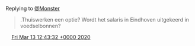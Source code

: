 Replying to [@Monster](https://twitter.com/Monster/status/1237341859242016770)

> \.Thuiswerken een optie? Wordt het salaris in Eindhoven uitgekeerd in voedselbonnen?

<img src="../../media/tweet.ico" width="12" /> [Fri Mar 13 12:43:32 +0000 2020](https://twitter.com/DromerDenker/status/1238445591853703168)